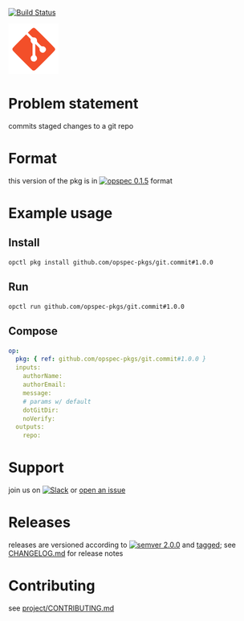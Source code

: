 [![Build Status](https://travis-ci.org/opspec-pkgs/git.commit.svg?branch=master)](https://travis-ci.org/opspec-pkgs/git.commit)

<img src="icon.svg" alt="icon" height="100px">

# Problem statement

commits staged changes to a git repo

# Format

this version of the pkg is in [![opspec 0.1.5](https://img.shields.io/badge/opspec-0.1.5-brightgreen.svg?colorA=6b6b6b&colorB=fc16be)](https://opspec.io/0.1.5/packages.html) format

# Example usage

## Install

```shell
opctl pkg install github.com/opspec-pkgs/git.commit#1.0.0
```

## Run

```
opctl run github.com/opspec-pkgs/git.commit#1.0.0
```

## Compose

```yaml
op:
  pkg: { ref: github.com/opspec-pkgs/git.commit#1.0.0 }
  inputs:
    authorName:
    authorEmail:
    message:
    # params w/ default
    dotGitDir:
    noVerify:
  outputs:
    repo:
```

# Support

join us on
[![Slack](https://opspec-slackin.herokuapp.com/badge.svg)](https://opspec-slackin.herokuapp.com/)
or
[open an issue](https://github.com/opspec-pkgs/git.commit/issues)

# Releases

releases are versioned according to
[![semver 2.0.0](https://img.shields.io/badge/semver-2.0.0-brightgreen.svg)](http://semver.org/spec/v2.0.0.html)
and [tagged](https://git-scm.com/book/en/v2/Git-Basics-Tagging); see
[CHANGELOG.md](CHANGELOG.md) for release notes

# Contributing

see
[project/CONTRIBUTING.md](https://github.com/opspec-pkgs/project/blob/master/CONTRIBUTING.md)
